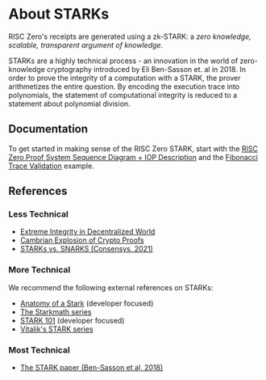 # About STARKs

RISC Zero's receipts are generated using a zk-STARK: a *zero knowledge, scalable, transparent argument of knowledge.* 

STARKs are a highly technical process - an innovation in the world of zero-knowledge cryptography introduced by Eli Ben-Sasson et. al in 2018. In order to prove the integrity of a computation with a STARK, the prover arithmetizes the entire question. By encoding the execution trace into polynomials, the statement of computational integrity is reduced to a statement about polynomial division. 

## Documentation

To get started in making sense of the RISC Zero STARK, start with the [RISC Zero Proof System Sequence Diagram + IOP Description](docs/explainers/../../about-proof-system.md) and the [Fibonacci Trace Validation](https://docs.google.com/spreadsheets/d/e/2PACX-1vSJ1J5PcS2op_vrGtbK5Mif0gAN6wbAaTSWTHy2vuFtfbtqbI_dRqpalNamNjjUcyqD7hDPJRgI2cG-/pubhtml#) example. 

## References

### Less Technical 
- [Extreme Integrity in Decentralized World](https://medium.com/@eli_1210/extreme-integrity-in-decentralized-world-a56da4c730ea)
- [Cambrian Explosion of Crypto Proofs](https://medium.com/starkware/the-cambrian-explosion-of-crypto-proofs-7ac080ac9aed)
- [STARKs vs. SNARKS (Consensys, 2021)](https://consensys.net/blog/blockchain-explained/zero-knowledge-proofs-starks-vs-snarks/)
  
### More Technical 

We recommend the following external references on STARKs:
- [Anatomy of a Stark](https://aszepieniec.github.io/stark-anatomy/) (developer focused)
- [The Starkmath series](https://medium.com/tag/stark-math)
- [STARK 101](https://starkware.co/stark-101/) (developer focused)
- [Vitalik's STARK series](https://vitalik.ca/general/2017/11/09/starks_part_1.html)

### Most Technical
- [The STARK paper (Ben-Sasson et al, 2018)](https://eprint.iacr.org/2018/046.pdf) 